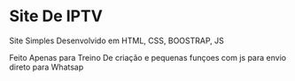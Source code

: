 # Site De IPTV
Site Simples Desenvolvido em HTML, CSS, BOOSTRAP, JS

Feito Apenas para Treino De criação e pequenas funçoes com js para envio direto para Whatsap
